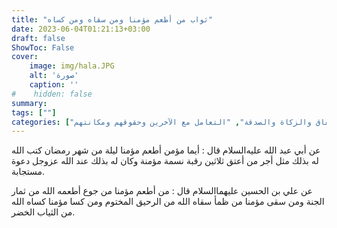 ```yaml
---
title: "ثواب من أطعم مؤمنا ومن سقاه ومن كساه"
date: 2023-06-04T01:21:13+03:00
draft: false
ShowToc: False
cover:
    image: img/hala.JPG
    alt: 'صورة'
    caption: ''
#    hidden: false
summary: 
tags: [""]
categories: ["الإنفاق والزكاة والصدقة", "التعامل مع الآخرين وحقوقهم ومكانتهم"]
---
```

عن أبي عبد الله عليه‌السلام قال : أيما مؤمن أطعم مؤمنا ليلة
من شهر رمضان كتب الله له بذلك مثل أجر من أعتق ثلاثين رقبة نسمة
مؤمنة وكان له بذلك عند الله عزوجل دعوة مستجابة.

عن علي بن
الحسين عليهما‌السلام قال : من أطعم مؤمنا من جوع أطعمه الله من ثمار
الجنة ومن سقى مؤمنا من ظمأ سقاه الله من الرحيق المختوم ومن كسا
مؤمنا كساه الله من الثياب الخضر.

